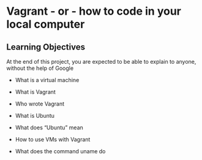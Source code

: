 # Vagrant - or - how to code in your local computer
## Learning Objectives
At the end of this project, you are expected to be able to explain to anyone, without the help of Google
* What is a virtual machine

* What is Vagrant

* Who wrote Vagrant

* What is Ubuntu

* What does “Ubuntu” mean

* How to use VMs with Vagrant

* What does the command uname do

